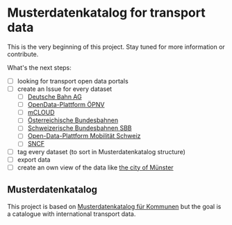 # Musterdatenkatalog for transport data

This is the very beginning of this project. Stay tuned for more information or contribute.

What's the next steps:
- [ ] looking for transport open data portals
- [ ] create an Issue for every dataset
  - [ ] [Deutsche Bahn AG](https://data.deutschebahn.com/)
  - [ ] [OpenData-Plattform ÖPNV](https://www.opendata-oepnv.de/)
  - [ ] [mCLOUD](https://www.mcloud.de/web/guest/suche/-/results/filter/latest/categories%3Arailway/0)
  - [ ] [Österreichische Bundesbahnen](https://data.oebb.at/)
  - [ ] [Schweizerische Bundesbahnen SBB](https://data.sbb.ch/)
  - [ ] [Open-Data-Plattform Mobilität Schweiz](https://opentransportdata.swiss/de/)
  - [ ] [SNCF](https://ressources.data.sncf.com/pages/accueil/)
- [ ] tag every dataset (to sort in Musterdatenkatalog structure)
- [ ] export data
- [ ] create an own view of the data like [the city of Münster](https://github.com/od-ms/musterdatenkatalog)

## Musterdatenkatalog

This project is based on [Musterdatenkatalog für Kommunen](https://www.bertelsmann-stiftung.de/de/unsere-projekte/smart-country/musterdatenkatalog) but the goal is a catalogue with international transport data.
